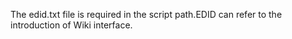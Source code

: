 The edid.txt file is required in the script path.EDID can refer to the introduction of Wiki interface.
